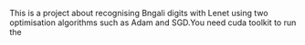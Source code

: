 This is a project about recognising Bngali digits with Lenet using two optimisation algorithms such as Adam and SGD.You need cuda toolkit to run the 

